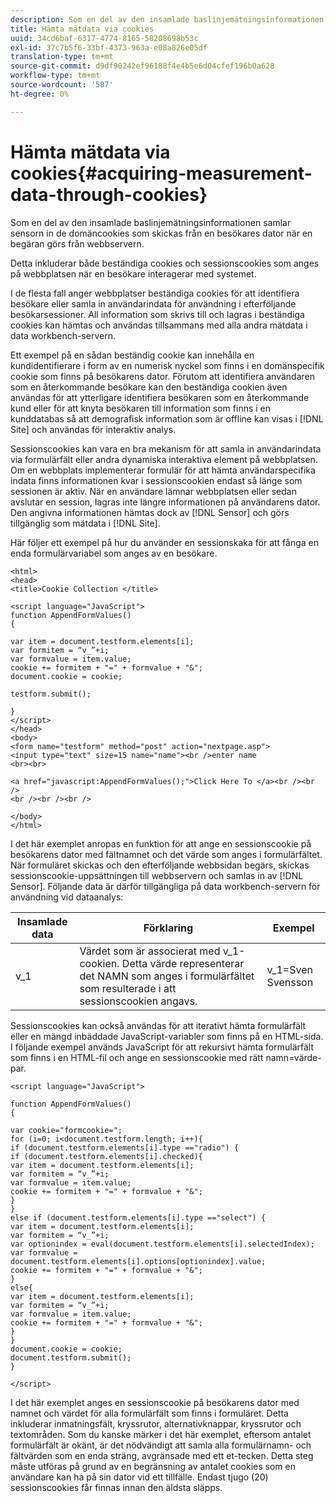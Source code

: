 ```yaml
---
description: Som en del av den insamlade baslinjemätningsinformationen samlar sensorn in de domäncookies som skickas från en besökares dator när en begäran görs från webbservern.
title: Hämta mätdata via cookies
uuid: 34cd6baf-6317-4774-8165-58208698b53c
exl-id: 37c7b5f6-33bf-4373-963a-e08a826e05df
translation-type: tm+mt
source-git-commit: d9df90242ef96188f4e4b5e6d04cfef196b0a628
workflow-type: tm+mt
source-wordcount: '587'
ht-degree: 0%

---
```


# Hämta mätdata via cookies{#acquiring-measurement-data-through-cookies}

Som en del av den insamlade baslinjemätningsinformationen samlar sensorn in de domäncookies som skickas från en besökares dator när en begäran görs från webbservern.

Detta inkluderar både beständiga cookies och sessionscookies som anges på webbplatsen när en besökare interagerar med systemet.

I de flesta fall anger webbplatser beständiga cookies för att identifiera besökare eller samla in användarindata för användning i efterföljande besökarsessioner. All information som skrivs till och lagras i beständiga cookies kan hämtas och användas tillsammans med alla andra mätdata i data workbench-servern.

Ett exempel på en sådan beständig cookie kan innehålla en kundidentifierare i form av en numerisk nyckel som finns i en domänspecifik cookie som finns på besökarens dator. Förutom att identifiera användaren som en återkommande besökare kan den beständiga cookien även användas för att ytterligare identifiera besökaren som en återkommande kund eller för att knyta besökaren till information som finns i en kunddatabas så att demografisk information som är offline kan visas i [!DNL Site] och användas för interaktiv analys.

Sessionscookies kan vara en bra mekanism för att samla in användarindata via formulärfält eller andra dynamiska interaktiva element på webbplatsen. Om en webbplats implementerar formulär för att hämta användarspecifika indata finns informationen kvar i sessionscookien endast så länge som sessionen är aktiv. När en användare lämnar webbplatsen eller sedan avslutar en session, lagras inte längre informationen på användarens dator. Den angivna informationen hämtas dock av [!DNL Sensor] och görs tillgänglig som mätdata i [!DNL Site].

Här följer ett exempel på hur du använder en sessionskaka för att fånga en enda formulärvariabel som anges av en besökare.

```
<html> 
<head> 
<title>Cookie Collection </title> 
 
<script language="JavaScript"> 
function AppendFormValues() 
{ 
 
var item = document.testform.elements[i]; 
var formitem = “v_”+i; 
var formvalue = item.value; 
cookie += formitem + "=" + formvalue + "&"; 
document.cookie = cookie; 
 
testform.submit(); 
 
} 
</script> 
</head> 
<body> 
<form name="testform" method="post" action="nextpage.asp"> 
<input type="text" size=15 name="name"><br />enter name 
<br><br> 
 
<a href="javascript:AppendFormValues();">Click Here To </a><br /><br /> 
<br /><br /><br /> 
 
</body> 
</html> 
```

I det här exemplet anropas en funktion för att ange en sessionscookie på besökarens dator med fältnamnet och det värde som anges i formulärfältet. När formuläret skickas och den efterföljande webbsidan begärs, skickas sessionscookie-uppsättningen till webbservern och samlas in av [!DNL Sensor]. Följande data är därför tillgängliga på data workbench-servern för användning vid dataanalys:

| Insamlade data | Förklaring | Exempel |
|---|---|---|
| v_1 | Värdet som är associerat med v_1-cookien. Detta värde representerar det NAMN som anges i formulärfältet som resulterade i att sessionscookien angavs. | v_1=Sven Svensson |

Sessionscookies kan också användas för att iterativt hämta formulärfält eller en mängd inbäddade JavaScript-variabler som finns på en HTML-sida. I följande exempel används JavaScript för att rekursivt hämta formulärfält som finns i en HTML-fil och ange en sessionscookie med rätt namn=värde-par.

```
<script language="JavaScript"> 
 
function AppendFormValues() 
{ 
 
var cookie="formcookie="; 
for (i=0; i<document.testform.length; i++){ 
if (document.testform.elements[i].type =="radio") {            
if (document.testform.elements[i].checked){ 
var item = document.testform.elements[i]; 
var formitem = “v_”+i; 
var formvalue = item.value; 
cookie += formitem + "=" + formvalue + "&"; 
} 
} 
else if (document.testform.elements[i].type =="select") { 
var item = document.testform.elements[i]; 
var formitem = “v_”+i; 
var optionindex = eval(document.testform.elements[i].selectedIndex); 
var formvalue = document.testform.elements[i].options[optionindex].value;             
cookie += formitem + "=" + formvalue + "&"; 
} 
else{ 
var item = document.testform.elements[i]; 
var formitem = “v_”+i; 
var formvalue = item.value; 
cookie += formitem + "=" + formvalue + "&"; 
} 
} 
document.cookie = cookie; 
document.testform.submit(); 
} 
 
</script>
```

I det här exemplet anges en sessionscookie på besökarens dator med namnet och värdet för alla formulärfält som finns i formuläret. Detta inkluderar inmatningsfält, kryssrutor, alternativknappar, kryssrutor och textområden. Som du kanske märker i det här exemplet, eftersom antalet formulärfält är okänt, är det nödvändigt att samla alla formulärnamn- och fältvärden som en enda sträng, avgränsade med ett et-tecken. Detta steg måste utföras på grund av en begränsning av antalet cookies som en användare kan ha på sin dator vid ett tillfälle. Endast tjugo (20) sessionscookies får finnas innan den äldsta släpps.

